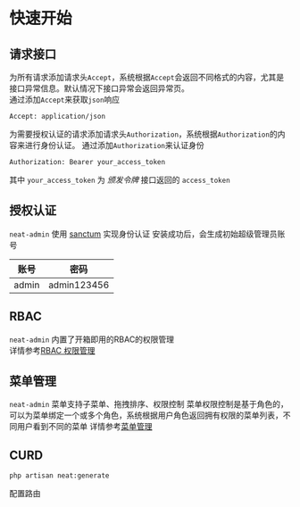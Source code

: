 # 快速开始

## 请求接口
为所有请求添加请求头`Accept`，系统根据`Accept`会返回不同格式的内容，尤其是接口异常信息。默认情况下接口异常会返回异常页。  
通过添加`Accept`来获取`json`响应
```http request
Accept: application/json
```

为需要授权认证的请求添加请求头`Authorization`，系统根据`Authorization`的内容来进行身份认证。
通过添加`Authorization`来认证身份
```http request
Authorization: Bearer your_access_token
```
其中 `your_access_token` 为 *颁发令牌* 接口返回的 `access_token`

## 授权认证
`neat-admin` 使用 [sanctum](https://github.com/laravel/sanctum) 实现身份认证
安装成功后，会生成初始超级管理员账号

| 账号 | 密码 |
| --- | --- |
| admin | admin123456 |

## RBAC
`neat-admin` 内置了开箱即用的RBAC的权限管理  
详情参考[RBAC 权限管理](../guide/rbac.md)

## 菜单管理
`neat-admin` 菜单支持子菜单、拖拽排序、权限控制
菜单权限控制是基于角色的，可以为菜单绑定一个或多个角色，系统根据用户角色返回拥有权限的菜单列表，不同用户看到不同的菜单
详情参考[菜单管理](../guide/menu.md)

## CURD
```shell
php artisan neat:generate
```

配置路由
```php

```

